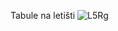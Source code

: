 Tabule na letišti
![L5Rg](https://user-images.githubusercontent.com/81717582/165133143-2086b492-7fa6-4db4-9280-e37b65ee9c93.png)